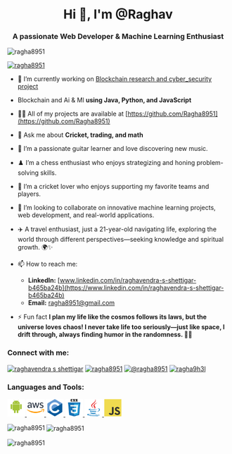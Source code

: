 <h1 align="center">Hi 👋, I'm @Raghav</h1>
<h3 align="center">A passionate Web Developer & Machine Learning Enthusiast</h3>

<p align="left"> <img src="https://komarev.com/ghpvc/?username=ragha8951&label=Profile%20views&color=0e75b6&style=flat" alt="ragha8951" /> </p>

<p align="left"> <a href="https://github.com/ryo-ma/github-profile-trophy"><img src="https://github-profile-trophy.vercel.app/?username=ragha8951" alt="ragha8951" /></a> </p>

- 🔭 I’m currently working on [Blockchain research and cyber_security project](-)

- Blockchain and Ai & Ml **using Java, Python, and JavaScript**

- 👨‍💻 All of my projects are available at [https://github.com/Ragha8951](https://github.com/Ragha8951)

- 💬 Ask me about **Cricket, trading, and math**

- 🎸 I’m a passionate guitar learner and love discovering new music.

- ♟️ I’m a chess enthusiast who enjoys strategizing and honing problem-solving skills.

- 🏏 I’m a cricket lover who enjoys supporting my favorite teams and players.

- 💞️ I’m looking to collaborate on innovative machine learning projects, web development, and real-world applications.

- ✈️ A travel enthusiast, just a 21-year-old navigating life, exploring the world through different perspectives—seeking knowledge and spiritual growth. 🌍✨

- 📫 How to reach me:
  - **LinkedIn:** [www.linkedin.com/in/raghavendra-s-shettigar-b465ba24b](https://www.linkedin.com/in/raghavendra-s-shettigar-b465ba24b)
  - **Email:** ragha8951@gmail.com

- ⚡ Fun fact **I plan my life like the cosmos follows its laws, but the universe loves chaos! I never take life too seriously—just like space, I drift through, always finding humor in the randomness. 🌌✨**

<h3 align="left">Connect with me:</h3>
<p align="left">
<a href="https://linkedin.com/in/raghavendra s shettigar" target="blank"><img align="center" src="https://raw.githubusercontent.com/rahuldkjain/github-profile-readme-generator/master/src/images/icons/Social/linked-in-alt.svg" alt="raghavendra s shettigar" height="30" width="40" /></a>
<a href="https://www.leetcode.com/ragha8951" target="blank"><img align="center" src="https://raw.githubusercontent.com/rahuldkjain/github-profile-readme-generator/master/src/images/icons/Social/leet-code.svg" alt="ragha8951" height="30" width="40" /></a>
<a href="https://www.hackerearth.com/@ragha8951" target="blank"><img align="center" src="https://raw.githubusercontent.com/rahuldkjain/github-profile-readme-generator/master/src/images/icons/Social/hackerearth.svg" alt="@ragha8951" height="30" width="40" /></a>
<a href="https://auth.geeksforgeeks.org/user/ragha9h3l" target="blank"><img align="center" src="https://raw.githubusercontent.com/rahuldkjain/github-profile-readme-generator/master/src/images/icons/Social/geeks-for-geeks.svg" alt="ragha9h3l" height="30" width="40" /></a>
</p>

<h3 align="left">Languages and Tools:</h3>
<p align="left"> <a href="https://developer.android.com" target="_blank" rel="noreferrer"> <img src="https://raw.githubusercontent.com/devicons/devicon/master/icons/android/android-original-wordmark.svg" alt="android" width="40" height="40"/> </a> <a href="https://aws.amazon.com" target="_blank" rel="noreferrer"> <img src="https://raw.githubusercontent.com/devicons/devicon/master/icons/amazonwebservices/amazonwebservices-original-wordmark.svg" alt="aws" width="40" height="40"/> </a> <a href="https://www.cprogramming.com/" target="_blank" rel="noreferrer"> <img src="https://raw.githubusercontent.com/devicons/devicon/master/icons/c/c-original.svg" alt="c" width="40" height="40"/> </a> <a href="https://www.w3schools.com/css/" target="_blank" rel="noreferrer"> <img src="https://raw.githubusercontent.com/devicons/devicon/master/icons/css3/css3-original-wordmark.svg" alt="css3" width="40" height="40"/> </a> <a href="https://www.java.com" target="_blank" rel="noreferrer"> <img src="https://raw.githubusercontent.com/devicons/devicon/master/icons/java/java-original.svg" alt="java" width="40" height="40"/> </a> <a href="https://developer.mozilla.org/en-US/docs/Web/JavaScript" target="_blank" rel="noreferrer"> <img src="https://raw.githubusercontent.com/devicons/devicon/master/icons/javascript/javascript-original.svg" alt="javascript" width="40" height="40"/> </a> </p>

<p><img align="left" src="https://github-readme-stats.vercel.app/api/top-langs?username=ragha8951&show_icons=true&locale=en&layout=compact" alt="ragha8951" /></p>

<p>&nbsp;<img align="center" src="https://github-readme-stats.vercel.app/api?username=ragha8951&show_icons=true&locale=en" alt="ragha8951" /></p>

<p><img align="center" src="https://github-readme-streak-stats.herokuapp.com/?user=ragha8951&" alt="ragha8951" /></p>
